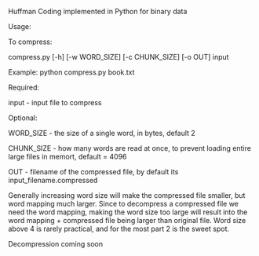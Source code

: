 Huffman Coding implemented in Python for binary data

Usage:

To compress:

compress.py [-h] [-w WORD_SIZE] [-c CHUNK_SIZE] [-o OUT] input

Example: python compress.py book.txt

Required:

input - input file to compress

Optional:

WORD_SIZE - the size of a single word, in bytes, default 2

CHUNK_SIZE - how many words are read at once, to prevent loading entire large files in memort, default = 4096

OUT - filename of the compressed file, by default its input_filename.compressed

Generally increasing word size will make the compressed file smaller, but word mapping much larger. Since to decompress a compressed file we need the word mapping, making the word size too large will result into the word mapping + compressed file being larger than original file. Word size above 4 is rarely practical, and for the most part 2 is the sweet spot.

Decompression coming soon